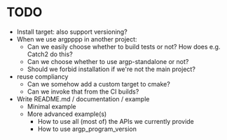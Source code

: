 <!--
SPDX-FileCopyrightText: 2025 Thomas Mathys
SPDX-License-Identifier: MIT
-->

# TODO
* Install target: also support versioning?
* When we use argpppp in another project:
  * Can we easily choose whether to build tests or not? How does e.g. Catch2 do this?
  * Can we choose whether to use argp-standalone or not?
  * Should we forbid installation if we're not the main project?
* reuse compliancy
  * Can we somehow add a custom target to cmake?
  * Can we invoke that from the CI builds?
* Write README.md / documentation / example
  * Minimal example
  * More advanced example(s)
    * How to use all (most of) the APIs we currently provide
    * How to use argp_program_version
